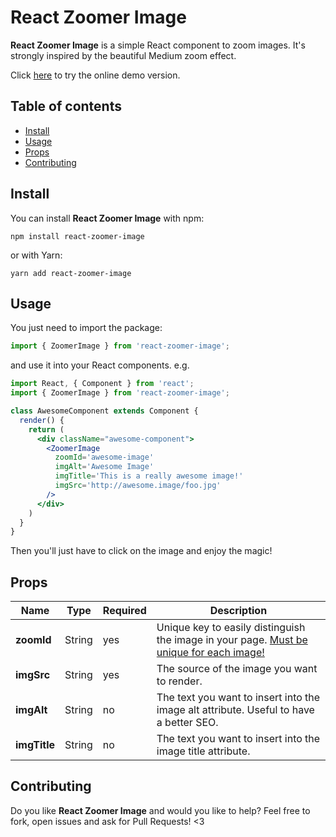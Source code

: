 # React Zoomer Image
**React Zoomer Image** is a simple React component to zoom images. It's strongly inspired by the beautiful Medium zoom effect.

Click [here](https://testal.app/react-avengers/) to try the online demo version.

## Table of contents
- [Install](#install)
- [Usage](#usage)
- [Props](#props)
- [Contributing](#contributing)
## Install
You can install **React Zoomer Image** with npm:
```
npm install react-zoomer-image
```
or with Yarn:
```
yarn add react-zoomer-image
``` 

## Usage
You just need to import the package:
```js
import { ZoomerImage } from 'react-zoomer-image';
```
and use it into your React components. e.g.
```jsx
import React, { Component } from 'react';
import { ZoomerImage } from 'react-zoomer-image';

class AwesomeComponent extends Component {
  render() {
    return (
      <div className="awesome-component">
        <ZoomerImage
          zoomId='awesome-image'
          imgAlt='Awesome Image'
          imgTitle='This is a really awesome image!'
          imgSrc='http://awesome.image/foo.jpg'
        />
      </div>
    )
  }
}
```
Then you'll just have to click on the image and enjoy the magic!

## Props
| Name     | Type   | Required | Description                                                                             |
|----------|--------|----------|-----------------------------------------------------------------------------------------|
| **zoomId**   | String | yes      | Unique key to easily distinguish the image in your page. <u>Must be unique for each image!</u>|
| **imgSrc**   | String | yes      | The source of the image you want to render.                                             |
| **imgAlt**   | String | no       | The text you want to insert into the image alt attribute. Useful to have a better SEO.  |
| **imgTitle** | String | no       | The text you want to insert into the image title attribute.                             |

## Contributing
Do you like **React Zoomer Image** and would you like to help? Feel free to fork, open issues and ask for Pull Requests! <3